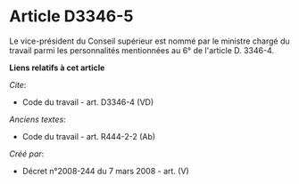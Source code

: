 # Article D3346-5

Le vice-président du Conseil supérieur est nommé par le ministre chargé du travail parmi les personnalités mentionnées au 6°
de l'article D. 3346-4.

**Liens relatifs à cet article**

_Cite_:

  - Code du travail - art. D3346-4 (VD)

_Anciens textes_:

  - Code du travail - art. R444-2-2 (Ab)

_Créé par_:

  - Décret n°2008-244 du 7 mars 2008 - art. (V)
